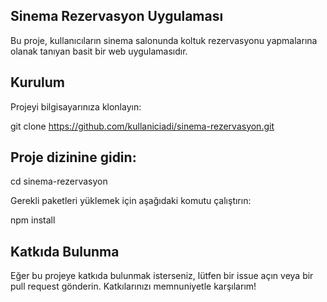 ## Sinema Rezervasyon Uygulaması

Bu proje, kullanıcıların sinema salonunda koltuk rezervasyonu yapmalarına olanak tanıyan basit bir web uygulamasıdır.

## Kurulum
Projeyi bilgisayarınıza klonlayın:

git clone https://github.com/kullaniciadi/sinema-rezervasyon.git

## Proje dizinine gidin:

cd sinema-rezervasyon

Gerekli paketleri yüklemek için aşağıdaki komutu çalıştırın:

npm install


## Katkıda Bulunma

Eğer bu projeye katkıda bulunmak isterseniz, lütfen bir issue açın veya bir pull request gönderin. Katkılarınızı memnuniyetle karşılarım!
